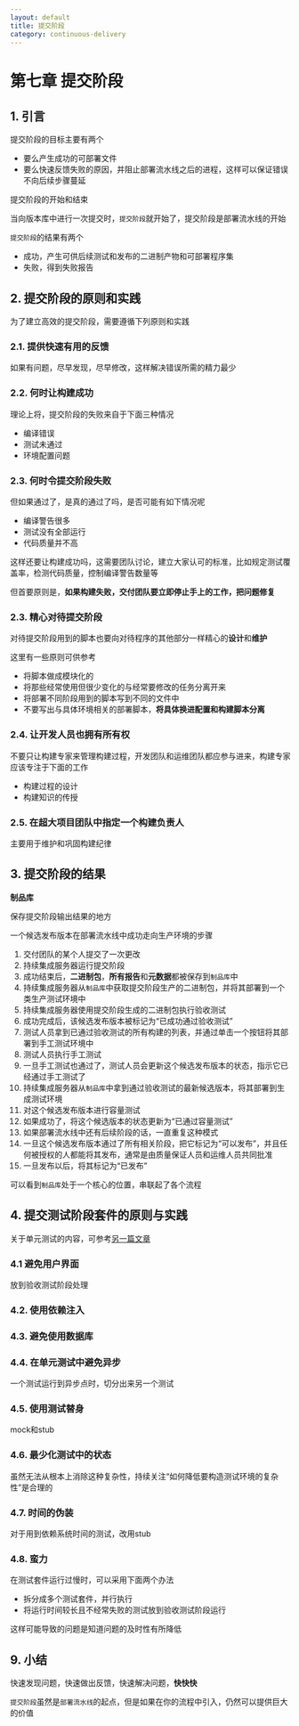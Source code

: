 ```yaml
---
layout: default
title: 提交阶段
category: continuous-delivery
---
```


# 第七章 提交阶段

## 1. 引言

提交阶段的目标主要有两个

* 要么产生成功的可部署文件
* 要么快速反馈失败的原因，并阻止部署流水线之后的进程，这样可以保证错误不向后续步骤蔓延

提交阶段的开始和结束

当向版本库中进行一次提交时，`提交阶段`就开始了，提交阶段是部署流水线的开始

`提交阶段`的结果有两个

* 成功，产生可供后续测试和发布的二进制产物和可部署程序集
* 失败，得到失败报告

## 2. 提交阶段的原则和实践

为了建立高效的提交阶段，需要遵循下列原则和实践

### 2.1. 提供快速有用的反馈

如果有问题，尽早发现，尽早修改，这样解决错误所需的精力最少

### 2.2. 何时让构建成功

理论上将，提交阶段的失败来自于下面三种情况

* 编译错误
* 测试未通过
* 环境配置问题

### 2.3. 何时令提交阶段失败

但如果通过了，是真的通过了吗，是否可能有如下情况呢

* 编译警告很多
* 测试没有全部运行
* 代码质量并不高

这样还要让构建成功吗，这需要团队讨论，建立大家认可的标准，比如规定测试覆盖率，检测代码质量，控制编译警告数量等

但首要原则是，**如果构建失败，交付团队要立即停止手上的工作，把问题修复**

### 2.3. 精心对待提交阶段

对待提交阶段用到的脚本也要向对待程序的其他部分一样精心的**设计**和**维护**

这里有一些原则可供参考

* 将脚本做成模块化的
* 将那些经常使用但很少变化的与经常要修改的任务分离开来
* 将部署不同阶段用到的脚本写到不同的文件中
* 不要写出与具体环境相关的部署脚本，**将具体换进配置和构建脚本分离**

### 2.4. 让开发人员也拥有所有权

不要只让构建专家来管理构建过程，开发团队和运维团队都应参与进来，构建专家应该专注于下面的工作

* 构建过程的设计
* 构建知识的传授

### 2.5. 在超大项目团队中指定一个构建负责人

主要用于维护和巩固构建纪律

## 3. 提交阶段的结果

**制品库**

保存提交阶段输出结果的地方

一个候选发布版本在部署流水线中成功走向生产环境的步骤

1. 交付团队的某个人提交了一次更改
2. 持续集成服务器运行提交阶段
3. 成功结束后，**二进制包**，**所有报告**和**元数据**都被保存到`制品库`中
4. 持续集成服务器从`制品库`中获取提交阶段生产的二进制包，并将其部署到一个类生产测试环境中
5. 持续集成服务器使用提交阶段生成的二进制包执行验收测试
6. 成功完成后，该候选发布版本被标记为“已成功通过验收测试”
7. 测试人员拿到已通过验收测试的所有构建的列表，并通过单击一个按钮将其部署到手工测试环境中
8. 测试人员执行手工测试
9. 一旦手工测试也通过了，测试人员会更新这个候选发布版本的状态，指示它已经通过手工测试了
10. 持续集成服务器从`制品库`中拿到通过验收测试的最新候选版本，将其部署到生成测试环境
11. 对这个候选发布版本进行容量测试
12. 如果成功了，将这个候选版本的状态更新为“已通过容量测试”
13. 如果部署流水线中还有后续阶段的话，一直重复这种模式
14. 一旦这个候选发布版本通过了所有相关阶段，把它标记为“可以发布”，并且任何被授权的人都能将其发布，通常是由质量保证人员和运维人员共同批准
15. 一旦发布以后，将其标记为“已发布”

可以看到`制品库`处于一个核心的位置，串联起了各个流程

## 4. 提交测试阶段套件的原则与实践

关于单元测试的内容，可参考[另一篇文章](http://ronniewang.github.io/me/2016/03/14/unit-test.html)

### 4.1 避免用户界面

放到验收测试阶段处理

### 4.2. 使用依赖注入

### 4.3. 避免使用数据库

### 4.4. 在单元测试中避免异步

一个测试运行到异步点时，切分出来另一个测试

### 4.5. 使用测试替身

mock和stub

### 4.6. 最少化测试中的状态

虽然无法从根本上消除这种复杂性，持续关注“如何降低要构造测试环境的复杂性”是合理的

### 4.7. 时间的伪装

对于用到依赖系统时间的测试，改用stub

### 4.8. 蛮力

在测试套件运行过慢时，可以采用下面两个办法

* 拆分成多个测试套件，并行执行
* 将运行时间较长且不经常失败的测试放到验收测试阶段运行

这样可能导致的问题是知道问题的及时性有所降低

## 9. 小结

快速发现问题，快速做出反馈，快速解决问题，**快快快**

`提交阶段`虽然是`部署流水线`的起点，但是如果在你的流程中引入，仍然可以提供巨大的价值
